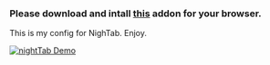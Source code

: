 ### Please download and intall [this](https://github.com/zombieFox/nightTab) addon for your browser.

This is my config for NighTab. Enjoy.

[![nightTab Demo](assets/Screenshot_3)](https://github.com/pirate1337/piratesnighttab)
